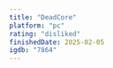 ```yaml
---
title: "DeadCore"
platform: "pc"
rating: "disliked"
finishedDate: 2025-02-05
igdb: "7864"
---
```



